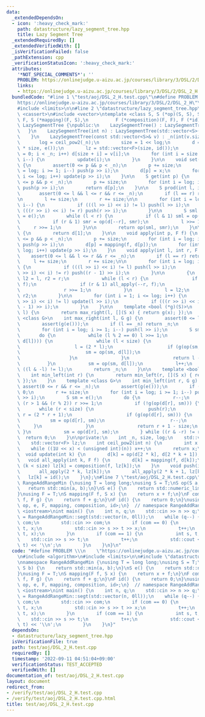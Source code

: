 ```yaml
---
data:
  _extendedDependsOn:
  - icon: ':heavy_check_mark:'
    path: datastructure/lazy_segment_tree.hpp
    title: Lazy Segment Tree
  _extendedRequiredBy: []
  _extendedVerifiedWith: []
  _isVerificationFailed: false
  _pathExtension: cpp
  _verificationStatusIcon: ':heavy_check_mark:'
  attributes:
    '*NOT_SPECIAL_COMMENTS*': ''
    PROBLEM: https://onlinejudge.u-aizu.ac.jp/courses/library/3/DSL/2/DSL_2_H
    links:
    - https://onlinejudge.u-aizu.ac.jp/courses/library/3/DSL/2/DSL_2_H
  bundledCode: "#line 1 \"test/aoj/DSL_2_H.test.cpp\"\n#define PROBLEM \\\n    \"\
    https://onlinejudge.u-aizu.ac.jp/courses/library/3/DSL/2/DSL_2_H\"\n#include <algorithm>\n\
    #include <limits>\n\n#line 2 \"datastructure/lazy_segment_tree.hpp\"\n#include\
    \ <cassert>\n#include <vector>\ntemplate <class S, S (*op)(S, S), S (*e)(), class\
    \ F, S (*mapping)(F, S),\n          F (*composition)(F, F), F (*id)()>\nstruct\
    \ LazySegmentTree {\npublic:\n    LazySegmentTree() : LazySegmentTree(0) {\n \
    \   }\n    LazySegmentTree(int n) : LazySegmentTree(std::vector<S>(n, e())) {\n\
    \    }\n    LazySegmentTree(const std::vector<S>& v) : _n(int(v.size())) {\n \
    \       log = ceil_pow2(_n);\n        size = 1 << log;\n        d = std::vector<S>(2\
    \ * size, e());\n        lz = std::vector<F>(size, id());\n        for (int i\
    \ = 0; i < _n; i++) d[size + i] = v[i];\n        for (int i = size - 1; i >= 1;\
    \ i--) {\n            update(i);\n        }\n    }\n\n    void set(int p, S x)\
    \ {\n        assert(0 <= p && p < _n);\n        p += size;\n        for (int i\
    \ = log; i >= 1; i--) push(p >> i);\n        d[p] = x;\n        for (int i = 1;\
    \ i <= log; i++) update(p >> i);\n    }\n\n    S get(int p) {\n        assert(0\
    \ <= p && p < _n);\n        p += size;\n        for (int i = log; i >= 1; i--)\
    \ push(p >> i);\n        return d[p];\n    }\n\n    S prod(int l, int r) {\n \
    \       assert(0 <= l && l <= r && r <= _n);\n        if (l == r) return e();\n\
    \n        l += size;\n        r += size;\n\n        for (int i = log; i >= 1;\
    \ i--) {\n            if (((l >> i) << i) != l) push(l >> i);\n            if\
    \ (((r >> i) << i) != r) push(r >> i);\n        }\n\n        S sml = e(), smr\
    \ = e();\n        while (l < r) {\n            if (l & 1) sml = op(sml, d[l++]);\n\
    \            if (r & 1) smr = op(d[--r], smr);\n            l >>= 1;\n       \
    \     r >>= 1;\n        }\n\n        return op(sml, smr);\n    }\n\n    S all_prod()\
    \ {\n        return d[1];\n    }\n\n    void apply(int p, F f) {\n        assert(0\
    \ <= p && p < _n);\n        p += size;\n        for (int i = log; i >= 1; i--)\
    \ push(p >> i);\n        d[p] = mapping(f, d[p]);\n        for (int i = 1; i <=\
    \ log; i++) update(p >> i);\n    }\n    void apply(int l, int r, F f) {\n    \
    \    assert(0 <= l && l <= r && r <= _n);\n        if (l == r) return;\n\n   \
    \     l += size;\n        r += size;\n\n        for (int i = log; i >= 1; i--)\
    \ {\n            if (((l >> i) << i) != l) push(l >> i);\n            if (((r\
    \ >> i) << i) != r) push((r - 1) >> i);\n        }\n\n        {\n            int\
    \ l2 = l, r2 = r;\n            while (l < r) {\n                if (l & 1) all_apply(l++,\
    \ f);\n                if (r & 1) all_apply(--r, f);\n                l >>= 1;\n\
    \                r >>= 1;\n            }\n            l = l2;\n            r =\
    \ r2;\n        }\n\n        for (int i = 1; i <= log; i++) {\n            if (((l\
    \ >> i) << i) != l) update(l >> i);\n            if (((r >> i) << i) != r) update((r\
    \ - 1) >> i);\n        }\n    }\n\n    template <bool (*g)(S)>\n    int max_right(int\
    \ l) {\n        return max_right(l, [](S x) { return g(x); });\n    }\n    template\
    \ <class G>\n    int max_right(int l, G g) {\n        assert(0 <= l && l <= _n);\n\
    \        assert(g(e()));\n        if (l == _n) return _n;\n        l += size;\n\
    \        for (int i = log; i >= 1; i--) push(l >> i);\n        S sm = e();\n \
    \       do {\n            while (l % 2 == 0) l >>= 1;\n            if (!g(op(sm,\
    \ d[l]))) {\n                while (l < size) {\n                    push(l);\n\
    \                    l = (2 * l);\n                    if (g(op(sm, d[l]))) {\n\
    \                        sm = op(sm, d[l]);\n                        l++;\n  \
    \                  }\n                }\n                return l - size;\n  \
    \          }\n            sm = op(sm, d[l]);\n            l++;\n        } while\
    \ ((l & -l) != l);\n        return _n;\n    }\n\n    template <bool (*g)(S)>\n\
    \    int min_left(int r) {\n        return min_left(r, [](S x) { return g(x);\
    \ });\n    }\n    template <class G>\n    int min_left(int r, G g) {\n       \
    \ assert(0 <= r && r <= _n);\n        assert(g(e()));\n        if (r == 0) return\
    \ 0;\n        r += size;\n        for (int i = log; i >= 1; i--) push((r - 1)\
    \ >> i);\n        S sm = e();\n        do {\n            r--;\n            while\
    \ (r > 1 && (r % 2)) r >>= 1;\n            if (!g(op(d[r], sm))) {\n         \
    \       while (r < size) {\n                    push(r);\n                   \
    \ r = (2 * r + 1);\n                    if (g(op(d[r], sm))) {\n             \
    \           sm = op(d[r], sm);\n                        r--;\n               \
    \     }\n                }\n                return r + 1 - size;\n           \
    \ }\n            sm = op(d[r], sm);\n        } while ((r & -r) != r);\n      \
    \  return 0;\n    }\n\nprivate:\n    int _n, size, log;\n    std::vector<S> d;\n\
    \    std::vector<F> lz;\n    int ceil_pow2(int n) {\n        int x = 0;\n    \
    \    while ((1U << x) < (unsigned int)(n)) x++;\n        return x;\n    }\n  \
    \  void update(int k) {\n        d[k] = op(d[2 * k], d[2 * k + 1]);\n    }\n \
    \   void all_apply(int k, F f) {\n        d[k] = mapping(f, d[k]);\n        if\
    \ (k < size) lz[k] = composition(f, lz[k]);\n    }\n    void push(int k) {\n \
    \       all_apply(2 * k, lz[k]);\n        all_apply(2 * k + 1, lz[k]);\n     \
    \   lz[k] = id();\n    }\n};\n#line 7 \"test/aoj/DSL_2_H.test.cpp\"\nnamespace\
    \ RangeAddRangeMin {\nusing T = long long;\nusing S = T;\nS op(S a, S b) {\n \
    \   return std::min(a, b);\n}\nS e() {\n    return std::numeric_limits<S>::max();\n\
    }\nusing F = T;\nS mapping(F f, S x) {\n    return x + f;\n}\nF composition(F\
    \ f, F g) {\n    return f + g;\n}\nF id() {\n    return 0;\n}\nusing segt = LazySegmentTree<S,\
    \ op, e, F, mapping, composition, id>;\n}  // namespace RangeAddRangeMin\n#include\
    \ <iostream>\nint main() {\n    int n, q;\n    std::cin >> n >> q;\n    auto segt\
    \ = RangeAddRangeMin::segt(std::vector(n, 0ll));\n    while (q--) {\n        int\
    \ com;\n        std::cin >> com;\n        if (com == 0) {\n            int s,\
    \ t, x;\n            std::cin >> s >> t >> x;\n            t++;\n            segt.apply(s,\
    \ t, x);\n        }\n        if (com == 1) {\n            int s, t;\n        \
    \    std::cin >> s >> t;\n            t++;\n            std::cout << segt.prod(s,\
    \ t) << '\\n';\n        }\n    }\n}\n"
  code: "#define PROBLEM \\\n    \"https://onlinejudge.u-aizu.ac.jp/courses/library/3/DSL/2/DSL_2_H\"\
    \n#include <algorithm>\n#include <limits>\n\n#include \"datastructure/lazy_segment_tree.hpp\"\
    \nnamespace RangeAddRangeMin {\nusing T = long long;\nusing S = T;\nS op(S a,\
    \ S b) {\n    return std::min(a, b);\n}\nS e() {\n    return std::numeric_limits<S>::max();\n\
    }\nusing F = T;\nS mapping(F f, S x) {\n    return x + f;\n}\nF composition(F\
    \ f, F g) {\n    return f + g;\n}\nF id() {\n    return 0;\n}\nusing segt = LazySegmentTree<S,\
    \ op, e, F, mapping, composition, id>;\n}  // namespace RangeAddRangeMin\n#include\
    \ <iostream>\nint main() {\n    int n, q;\n    std::cin >> n >> q;\n    auto segt\
    \ = RangeAddRangeMin::segt(std::vector(n, 0ll));\n    while (q--) {\n        int\
    \ com;\n        std::cin >> com;\n        if (com == 0) {\n            int s,\
    \ t, x;\n            std::cin >> s >> t >> x;\n            t++;\n            segt.apply(s,\
    \ t, x);\n        }\n        if (com == 1) {\n            int s, t;\n        \
    \    std::cin >> s >> t;\n            t++;\n            std::cout << segt.prod(s,\
    \ t) << '\\n';\n        }\n    }\n}"
  dependsOn:
  - datastructure/lazy_segment_tree.hpp
  isVerificationFile: true
  path: test/aoj/DSL_2_H.test.cpp
  requiredBy: []
  timestamp: '2022-09-11 04:51:04+09:00'
  verificationStatus: TEST_ACCEPTED
  verifiedWith: []
documentation_of: test/aoj/DSL_2_H.test.cpp
layout: document
redirect_from:
- /verify/test/aoj/DSL_2_H.test.cpp
- /verify/test/aoj/DSL_2_H.test.cpp.html
title: test/aoj/DSL_2_H.test.cpp
---
```

